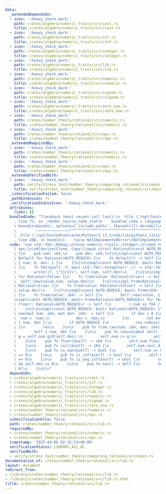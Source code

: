 ```yaml
---
data:
  _extendedDependsOn:
  - icon: ':heavy_check_mark:'
    path: crates/algebra/numeric_traits/src/cast.rs
    title: crates/algebra/numeric_traits/src/cast.rs
  - icon: ':heavy_check_mark:'
    path: crates/algebra/numeric_traits/src/inf.rs
    title: crates/algebra/numeric_traits/src/inf.rs
  - icon: ':heavy_check_mark:'
    path: crates/algebra/numeric_traits/src/integer.rs
    title: crates/algebra/numeric_traits/src/integer.rs
  - icon: ':heavy_check_mark:'
    path: crates/algebra/numeric_traits/src/lib.rs
    title: crates/algebra/numeric_traits/src/lib.rs
  - icon: ':heavy_check_mark:'
    path: crates/algebra/numeric_traits/src/numeric.rs
    title: crates/algebra/numeric_traits/src/numeric.rs
  - icon: ':heavy_check_mark:'
    path: crates/algebra/numeric_traits/src/signed.rs
    title: crates/algebra/numeric_traits/src/signed.rs
  - icon: ':heavy_check_mark:'
    path: crates/algebra/numeric_traits/src/zero_one.rs
    title: crates/algebra/numeric_traits/src/zero_one.rs
  - icon: ':heavy_check_mark:'
    path: crates/number_theory/rational/src/numeric.rs
    title: crates/number_theory/rational/src/numeric.rs
  - icon: ':heavy_check_mark:'
    path: crates/number_theory/rational/src/ops.rs
    title: crates/number_theory/rational/src/ops.rs
  _extendedRequiredBy:
  - icon: ':heavy_check_mark:'
    path: crates/number_theory/rational/src/numeric.rs
    title: crates/number_theory/rational/src/numeric.rs
  - icon: ':heavy_check_mark:'
    path: crates/number_theory/rational/src/ops.rs
    title: crates/number_theory/rational/src/ops.rs
  _extendedVerifiedWith:
  - icon: ':heavy_check_mark:'
    path: verify/stress_test/number_theory/comparing_rational/src/main.rs
    title: verify/stress_test/number_theory/comparing_rational/src/main.rs
  _isVerificationFailed: false
  _pathExtension: rs
  _verificationStatusIcon: ':heavy_check_mark:'
  attributes:
    links: []
  bundledCode: "Traceback (most recent call last):\n  File \"/opt/hostedtoolcache/Python/3.13.3/x64/lib/python3.13/site-packages/onlinejudge_verify/documentation/build.py\"\
    , line 71, in _render_source_code_stat\n    bundled_code = language.bundle(stat.path,\
    \ basedir=basedir, options={'include_paths': [basedir]}).decode()\n          \
    \         ~~~~~~~~~~~~~~~^^^^^^^^^^^^^^^^^^^^^^^^^^^^^^^^^^^^^^^^^^^^^^^^^^^^^^^^^^^^^^^^^^\n\
    \  File \"/opt/hostedtoolcache/Python/3.13.3/x64/lib/python3.13/site-packages/onlinejudge_verify/languages/rust.py\"\
    , line 288, in bundle\n    raise NotImplementedError\nNotImplementedError\n"
  code: "use std::fmt::Debug;\n\nuse numeric_traits::Integer;\n\nmod numeric;\nmod\
    \ ops;\n\n#[derive(Clone, Copy)]\npub struct Rational<const AUTO_REDUCE: bool>\
    \ {\n    pub num: i64,\n    pub den: i64,\n}\n\nimpl<const AUTO_REDUCE: bool>\
    \ Default for Rational<AUTO_REDUCE> {\n    fn default() -> Self {\n        Self\
    \ { num: 0, den: 1 }\n    }\n}\n\nimpl<const AUTO_REDUCE: bool> Debug for Rational<AUTO_REDUCE>\
    \ {\n    fn fmt(&self, f: &mut std::fmt::Formatter<'_>) -> std::fmt::Result {\n\
    \        write!(f, \"{}/{}\", self.num, self.den)\n    }\n}\n\nimpl From<Rational<true>>\
    \ for Rational<false> {\n    fn from(value: Rational<true>) -> Self {\n      \
    \  Self::new(value.num, value.den)\n    }\n}\n\nimpl From<Rational<false>> for\
    \ Rational<true> {\n    fn from(value: Rational<false>) -> Self {\n        Self::new(value.num,\
    \ value.den)\n    }\n}\n\nimpl<const AUTO_REDUCE: bool> From<i64> for Rational<AUTO_REDUCE>\
    \ {\n    fn from(value: i64) -> Self {\n        Self::new(value, 1)\n    }\n}\n\
    \nimpl<const AUTO_REDUCE: bool> From<Rational<AUTO_REDUCE>> for f64 {\n    fn\
    \ from(r: Rational<AUTO_REDUCE>) -> Self {\n        r.num as f64 / r.den as f64\n\
    \    }\n}\n\nimpl<const AUTO_REDUCE: bool> Rational<AUTO_REDUCE> {\n    pub fn\
    \ new(mut num: i64, mut den: i64) -> Self {\n        if den < 0 {\n          \
    \  num = -num;\n            den = -den;\n        }\n        let mut res = Self\
    \ { num, den };\n        if AUTO_REDUCE {\n            res.reduce();\n       \
    \ }\n        res\n    }\n\n    pub fn from_raw(num: i64, den: i64) -> Self {\n\
    \        Self { num, den }\n    }\n\n    pub fn reduce(&mut self) {\n        let\
    \ g = self.num.gcd(self.den);\n        self.num /= g;\n        self.den /= g;\n\
    \    }\n\n    pub fn floor(&self) -> i64 {\n        self.num.floor_div(self.den)\n\
    \    }\n\n    pub fn ceil(&self) -> i64 {\n        self.num.ceil_div(self.den)\n\
    \    }\n\n    pub fn is_nan(&self) -> bool {\n        self.num == 0 && self.den\
    \ == 0\n    }\n\n    pub fn is_inf(&self) -> bool {\n        self.num > 0 && self.den\
    \ == 0\n    }\n\n    pub fn is_neg_inf(&self) -> bool {\n        self.num < 0\
    \ && self.den == 0\n    }\n\n    pub fn nan() -> Self {\n        Self::from_raw(0,\
    \ 0)\n    }\n}\n"
  dependsOn:
  - crates/algebra/numeric_traits/src/cast.rs
  - crates/algebra/numeric_traits/src/inf.rs
  - crates/algebra/numeric_traits/src/integer.rs
  - crates/algebra/numeric_traits/src/lib.rs
  - crates/algebra/numeric_traits/src/numeric.rs
  - crates/algebra/numeric_traits/src/signed.rs
  - crates/algebra/numeric_traits/src/zero_one.rs
  - crates/number_theory/rational/src/numeric.rs
  - crates/number_theory/rational/src/ops.rs
  isVerificationFile: false
  path: crates/number_theory/rational/src/lib.rs
  requiredBy:
  - crates/number_theory/rational/src/numeric.rs
  - crates/number_theory/rational/src/ops.rs
  timestamp: '2025-04-06 02:35:23+00:00'
  verificationStatus: LIBRARY_ALL_AC
  verifiedWith:
  - verify/stress_test/number_theory/comparing_rational/src/main.rs
documentation_of: crates/number_theory/rational/src/lib.rs
layout: document
redirect_from:
- /library/crates/number_theory/rational/src/lib.rs
- /library/crates/number_theory/rational/src/lib.rs.html
title: crates/number_theory/rational/src/lib.rs
---
```

